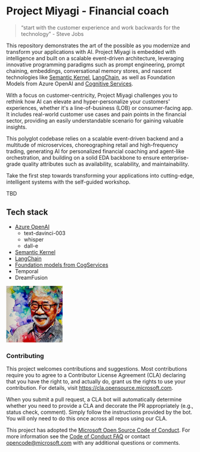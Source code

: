 # Project Miyagi - Financial coach

>  “start with the customer experience and work backwards for the technology” - Steve Jobs

This repository demonstrates the art of the possible as you modernize and transform your applications with AI.
Project Miyagi is embedded with intelligence and built on a scalable event-driven architecture, 
leveraging innovative programming paradigms such as
prompt engineering, prompt chaining, embeddings, conversational memory stores, and nascent technologies like
[Semantic Kernel](https://github.com/microsoft/semantic-kernel), [LangChain](https://github.com/hwchase17/langchain#readme),
as well as Foundation Models from Azure OpenAI and 
[Cognitive Services](https://azure.microsoft.com/en-us/blog/announcing-a-renaissance-in-computer-vision-ai-with-microsofts-florence-foundation-model).

With a focus on customer-centricity, Project Miyagi challenges you to rethink how AI can elevate and hyper-personalize your 
customers' experiences, whether it's a line-of-business (LOB) or consumer-facing app.
It includes real-world customer use cases and pain points in the financial sector, 
providing an easily understandable scenario for gaining valuable insights.

This polyglot codebase relies on a scalable event-driven backend and a multitude of microservices, 
choreographing retail and high-frequency trading,
generating AI for personalized financial coaching and agent-like orchestration, and building on a solid EDA backbone to ensure enterprise-grade quality attributes such as availability, scalability, and maintainability.

Take the first step towards transforming your applications into cutting-edge, intelligent systems with the self-guided workshop.

TBD

## Tech stack

<TODO>

- [Azure OpenAI](https://azure.microsoft.com/en-us/products/cognitive-services/openai-service)
  - text-davinci-003
  - whisper
  - dall-e
- [Semantic Kernel](https://github.com/microsoft/semantic-kernel)
- [LangChain](https://github.com/hwchase17/langchain#readme)
- [Foundation models from CogServices](https://azure.microsoft.com/en-us/blog/announcing-a-renaissance-in-computer-vision-ai-with-microsofts-florence-foundation-model/)
- Temporal
- DreamFusion

<img src="ui-nextjs/public/images/readme/1.png" width=30% height=30% />

### Contributing

This project welcomes contributions and suggestions.  Most contributions require you to agree to a
Contributor License Agreement (CLA) declaring that you have the right to, and actually do, grant us
the rights to use your contribution. For details, visit https://cla.opensource.microsoft.com.

When you submit a pull request, a CLA bot will automatically determine whether you need to provide
a CLA and decorate the PR appropriately (e.g., status check, comment). Simply follow the instructions
provided by the bot. You will only need to do this once across all repos using our CLA.

This project has adopted the [Microsoft Open Source Code of Conduct](https://opensource.microsoft.com/codeofconduct/).
For more information see the [Code of Conduct FAQ](https://opensource.microsoft.com/codeofconduct/faq/) or
contact [opencode@microsoft.com](mailto:opencode@microsoft.com) with any additional questions or comments.

